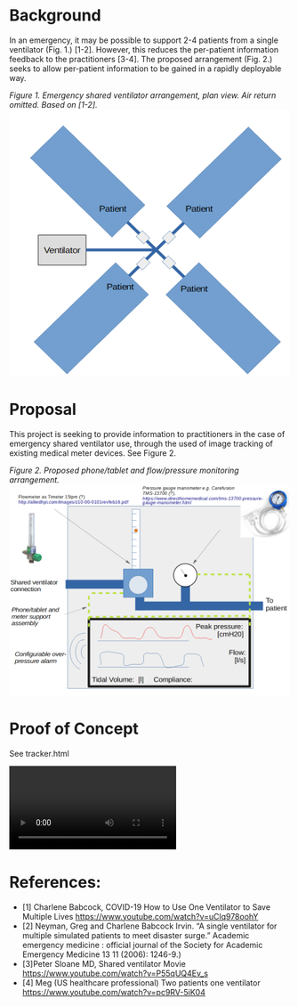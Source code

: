# Background

In an emergency, it may be possible to support 2-4 patients from a single ventilator (Fig. 1.) [1-2]. However, this reduces the per-patient information feedback to the practitioners [3-4]. The proposed arrangement (Fig. 2.) seeks to allow per-patient information to be gained in a rapidly deployable way.

*Figure 1. Emergency shared ventilator arrangement, plan view. Air return omitted. Based on [1-2].*
![Figure 1](https://github.com/4c656554/SharedVentMon/blob/master/SharedVentPlan.png)

# Proposal

This project is seeking to provide information to practitioners in the case of emergency shared ventilator use, through the used of image tracking of existing medical meter devices. See Figure 2.


*Figure 2.  Proposed phone/tablet and flow/pressure monitoring arrangement.*
![Figure 2](https://github.com/4c656554/SharedVentMon/blob/master/Fig2.png)


#  Proof of Concept

See tracker.html

![PoC](https://github.com/4c656554/SharedVentMon/blob/master/FlowmeterGraph.mp4)





# References:

- [1] Charlene Babcock, COVID-19 How to Use One Ventilator to Save Multiple Lives https://www.youtube.com/watch?v=uClq978oohY
- [2] Neyman, Greg and Charlene Babcock Irvin. “A single ventilator for multiple simulated patients to meet disaster surge.” Academic emergency medicine : official journal of the Society for Academic Emergency Medicine 13 11 (2006): 1246-9.)
- [3]Peter Sloane MD, Shared ventilator Movie https://www.youtube.com/watch?v=P55qUQ4Ev_s
- [4] Meg (US healthcare professional) Two patients one ventilator https://www.youtube.com/watch?v=pc9RV-5iK04 



